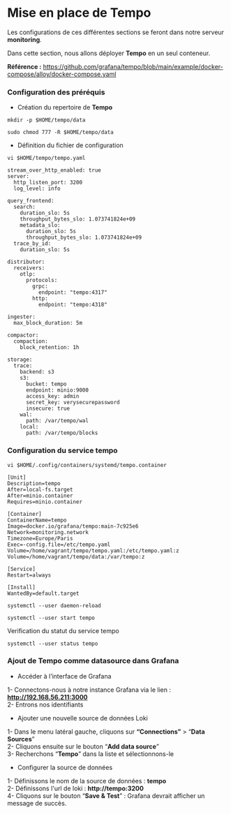 # Mise en place de Tempo

Les configurations de ces différentes sections se feront dans notre serveur **monitoring**.

Dans cette section, nous allons déployer **Tempo** en un seul conteneur.

**Référence :** https://github.com/grafana/tempo/blob/main/example/docker-compose/alloy/docker-compose.yaml

### Configuration des préréquis

- Création du repertoire de **Tempo**

```
mkdir -p $HOME/tempo/data

sudo chmod 777 -R $HOME/tempo/data
```

- Définition du fichier de configuration

```
vi $HOME/tempo/tempo.yaml
```

```
stream_over_http_enabled: true
server:
  http_listen_port: 3200
  log_level: info

query_frontend:
  search:
    duration_slo: 5s
    throughput_bytes_slo: 1.073741824e+09
    metadata_slo:
      duration_slo: 5s
      throughput_bytes_slo: 1.073741824e+09
  trace_by_id:
    duration_slo: 5s

distributor:
  receivers:
    otlp:
      protocols:
        grpc:
          endpoint: "tempo:4317"
        http:
          endpoint: "tempo:4318"

ingester:
  max_block_duration: 5m

compactor:
  compaction:
    block_retention: 1h

storage:
  trace:
    backend: s3
    s3:
      bucket: tempo
      endpoint: minio:9000
      access_key: admin
      secret_key: verysecurepassword
      insecure: true
    wal:
      path: /var/tempo/wal
    local:
      path: /var/tempo/blocks
```

### Configuration du service tempo

```
vi $HOME/.config/containers/systemd/tempo.container
```

```
[Unit]
Description=tempo
After=local-fs.target
After=minio.container
Requires=minio.container

[Container]
ContainerName=tempo
Image=docker.io/grafana/tempo:main-7c925e6
Network=monitoring.network
Timezone=Europe/Paris
Exec=-config.file=/etc/tempo.yaml
Volume=/home/vagrant/tempo/tempo.yaml:/etc/tempo.yaml:z
Volume=/home/vagrant/tempo/data:/var/tempo:z

[Service]
Restart=always

[Install]
WantedBy=default.target
```

```
systemctl --user daemon-reload
```

```
systemctl --user start tempo
```

Verification du statut du service tempo

```
systemctl --user status tempo
```

### Ajout de Tempo comme datasource dans Grafana

- Accéder à l’interface de Grafana

1- Connectons-nous à notre instance Grafana via le lien : **http://192.168.56.211:3000** <br>
2- Entrons nos identifiants

- Ajouter une nouvelle source de données Loki

1- Dans le menu latéral gauche, cliquons sur **“Connections”** > “**Data Sources**” <br>
2- Cliquons ensuite sur le bouton “**Add data source**” <br>
3- Recherchons “**Tempo**” dans la liste et sélectionnons-le

- Configurer la source de données

1- Définissons le nom de la source de données : **tempo** <br>
2- Définissons l'url de loki : **http://tempo:3200** <br>
4- Cliquons sur le bouton “**Save & Test**” : Grafana devrait afficher un message de succès.